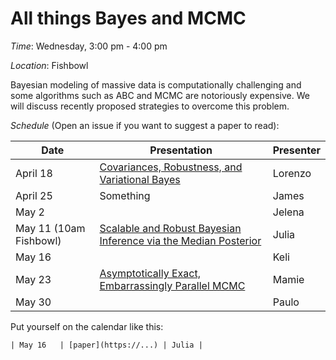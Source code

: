 # All things Bayes and MCMC
*Time*: Wednesday, 3:00 pm - 4:00 pm

*Location*: Fishbowl

Bayesian modeling of massive data is computationally challenging and some algorithms such as ABC and MCMC are notoriously expensive. We will discuss recently proposed strategies to overcome this problem.   

*Schedule* (Open an issue if you want to suggest a paper to read):

| Date | Presentation | Presenter |
|------|--------------|-----------|
| April 18 | [Covariances, Robustness, and Variational Bayes](https://arxiv.org/abs/1709.02536) | Lorenzo |
| April 25 | Something | James |
| May 2 | |Jelena  |
|May 11 (10am Fishbowl)|[Scalable and Robust Bayesian Inference via the Median Posterior](http://proceedings.mlr.press/v32/minsker14.pdf)| Julia|
|May 16| |Keli|
|May 23| [Asymptotically Exact, Embarrassingly Parallel MCMC](http://repository.cmu.edu/cgi/viewcontent.cgi?article=1144&context=machine_learning)| Mamie|
|May 30| |Paulo |

Put yourself on the calendar like this:
```
| May 16   | [paper](https://...) | Julia |
